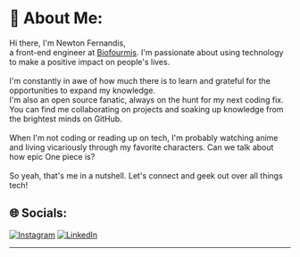 # 💫 About Me:
Hi there, I'm Newton Fernandis, <br>a front-end engineer at [Biofourmis](https://www.biofourmis.com/). I'm passionate about using technology to make a positive impact on people's lives.<br><br>I'm constantly in awe of how much there is to learn and grateful for the opportunities to expand my knowledge.<br>I'm also an open source fanatic, always on the hunt for my next coding fix. You can find me collaborating on projects and soaking up knowledge from the brightest minds on GitHub.<br><br>
When I'm not coding or reading up on tech, I'm probably watching anime and living vicariously through my favorite characters. Can we talk about how epic One piece is?<br><br>
So yeah, that's me in a nutshell. Let's connect and geek out over all things tech!


## 🌐 Socials:
[![Instagram](https://img.shields.io/badge/Instagram-%23E4405F.svg?logo=Instagram&logoColor=white)](https://instagram.com/newton_fernandis) [![LinkedIn](https://img.shields.io/badge/LinkedIn-%230077B5.svg?logo=linkedin&logoColor=white)](https://linkedin.com/in/newtonfernandis) 

---




